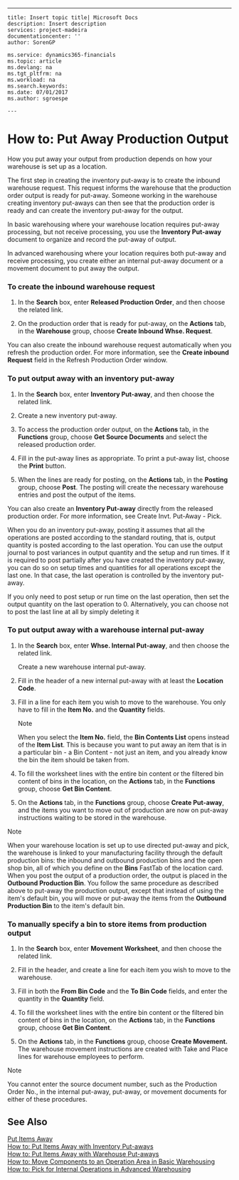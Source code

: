 ---
    title: Insert topic title| Microsoft Docs
    description: Insert description
    services: project-madeira
    documentationcenter: ''
    author: SorenGP

    ms.service: dynamics365-financials
    ms.topic: article
    ms.devlang: na
    ms.tgt_pltfrm: na
    ms.workload: na
    ms.search.keywords:
    ms.date: 07/01/2017
    ms.author: sgroespe

    ---
# How to: Put Away Production Output
How you put away your output from production depends on how your warehouse is set up as a location.  
  
 The first step in creating the inventory put-away is to create the inbound warehouse request. This request informs the warehouse that the production order output is ready for put-away. Someone working in the warehouse creating inventory put-aways can then see that the production order is ready and can create the inventory put-away for the output.  
  
 In basic warehousing where your warehouse location requires put-away processing, but not receive processing, you use the **Inventory Put-away** document to organize and record the put-away of output.  
  
 In advanced warehousing where your location requires both put-away and receive processing, you create either an internal put-away document or a movement document to put away the output.  
  
### To create the inbound warehouse request  
  
1.  In the **Search** box, enter **Released Production Order**, and then choose the related link.  
  
2.  On the production order that is ready for put-away, on the **Actions** tab, in the **Warehouse** group, choose **Create Inbound Whse. Request**.  
  
 You can also create the inbound warehouse request automatically when you refresh the production order. For more information, see the **Create inbound Request** field in the Refresh Production Order window.  
  
### To put output away with an inventory put-away  
  
1.  In the **Search** box, enter **Inventory Put-away**, and then choose the related link.  
  
2.  Create a new inventory put-away.  
  
3.  To access the production order output, on the **Actions** tab, in the **Functions** group, choose **Get Source Documents** and select the released production order.  
  
4.  Fill in the put-away lines as appropriate. To print a put-away list, choose the **Print** button.  
  
5.  When the lines are ready for posting, on the **Actions** tab, in the **Posting** group, choose **Post**. The posting will create the necessary warehouse entries and post the output of the items.  
  
 You can also create an **Inventory Put-away** directly from the released production order. For more information, see Create Invt. Put-Away - Pick.  
  
 When you do an inventory put-away, posting it assumes that all the operations are posted according to the standard routing, that is, output quantity is posted according to the last operation. You can use the output journal to post variances in output quantity and the setup and run times. If it is required to post partially after you have created the inventory put-away, you can do so on setup times and quantities for all operations except the last one. In that case, the last operation is controlled by the inventory put-away.  
  
 If you only need to post setup or run time on the last operation, then set the output quantity on the last operation to 0. Alternatively, you can choose not to post the last line at all by simply deleting it  
  
### To put output away with a warehouse internal put-away  
  
1.  In the **Search** box, enter **Whse. Internal Put-away**, and then choose the related link.  
  
     Create a new warehouse internal put-away.  
  
2.  Fill in the header of a new internal put-away with at least the **Location Code**.  
  
3.  Fill in a line for each item you wish to move to the warehouse. You only have to fill in the **Item No.** and the **Quantity** fields.  
  
    > [!NOTE]  
    >  When you select the **Item No.** field, the **Bin Contents List** opens instead of the **Item List**. This is because you want to put away an item that is in a particular bin - a Bin Content - not just an item, and you already know the bin the item should be taken from.  
  
4.  To fill the worksheet lines with the entire bin content or the filtered bin content of bins in the location, on the **Actions** tab, in the **Functions** group, choose **Get Bin Content**.  
  
5.  On the **Actions** tab, in the **Functions** group, choose **Create Put-away**, and the items you want to move out of production are now on put-away instructions waiting to be stored in the warehouse.  
  
> [!NOTE]  
>  When your warehouse location is set up to use directed put-away and pick, the warehouse is linked to your manufacturing facility through the default production bins: the inbound and outbound production bins and the open shop bin, all of which you define on the **Bins** FastTab of the location card. When you post the output of a production order, the output is placed in the **Outbound Production Bin**. You follow the same procedure as described above to put-away the production output, except that instead of using the item's default bin, you will move or put-away the items from the **Outbound Production Bin** to the item's default bin.  
  
### To manually specify a bin to store items from production output  
  
1.  In the **Search** box, enter **Movement Worksheet**, and then choose the related link.  
  
2.  Fill in the header, and create a line for each item you wish to move to the warehouse.  
  
3.  Fill in both the **From Bin Code** and the **To Bin Code** fields, and enter the quantity in the **Quantity** field.  
  
4.  To fill the worksheet lines with the entire bin content or the filtered bin content of bins in the location, on the **Actions** tab, in the **Functions** group, choose **Get Bin Content**.  
  
5.  On the **Actions** tab, in the **Functions** group, choose **Create Movement.** The warehouse movement instructions are created with Take and Place lines for warehouse employees to perform.  
  
> [!NOTE]  
>  You cannot enter the source document number, such as the Production Order No., in the internal put-away, put-away, or movement documents for either of these procedures.  
  
## See Also  
 [Put Items Away](../put-items-away.md)   
 [How to: Put Items Away with Inventory Put-aways](../how-to-put-items-away-with-inventory-put-aways.md)   
 [How to: Put Items Away with Warehouse Put-aways](../how-to-put-items-away-with-warehouse-put-aways.md)   
 [How to: Move Components to an Operation Area in Basic Warehousing](../how-to-move-components-to-an-operation-area-in-basic-warehousing.md)   
 [How to: Pick for Internal Operations in Advanced Warehousing](../how-to-pick-for-internal-operations-in-advanced-warehousing.md)